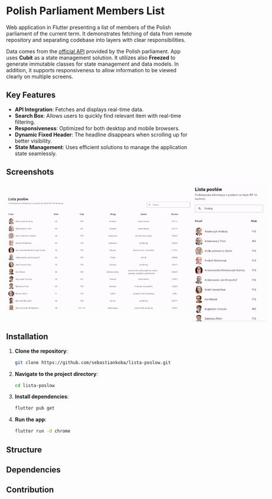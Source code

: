 # Polish Parliament Members List

Web application in Flutter presenting a list of members of the Polish parliament of the current term. It demonstrates fetching of data from remote repository and separating codebase into layers with clear responsibilities. 

Data comes from the [official API](https://api.sejm.gov.pl/) provided by the Polish parliament. App uses **Cubit** as a state management solution. It utilizes also **Freezed** to generate immutable classes for state management and data models. In addition, it supports responsiveness to allow information to be viewed clearly on multiple screens.  

## Key Features
- **API Integration**: Fetches and displays real-time data.
- **Search Box**: Allows users to quickly find relevant item with real-time filtering.
- **Responsiveness**: Optimized for both desktop and mobile browsers.
- **Dynamic Fixed Header**: The headline disappears when scrolling up for better visibility.
- **State Management**: Uses efficient solutions to manage the application state seamlessly.

## Screenshots
<div style="display: flex; align-items: center;">
  <img src="https://github.com/sebastiankoba/lista-poslow/blob/main/screenshot_large.png" width="600">
  <img src="https://github.com/sebastiankoba/lista-poslow/blob/main/screenshot_small.png" width="200">
</div>

## Installation
1. **Clone the repository**:
   ```sh
   git clone https://github.com/sebastiankoba/lista-poslow.git
   ```
2. **Navigate to the project directory**:
   ```sh
   cd lista-poslow
   ```
3. **Install dependencies**:
   ```sh
   flutter pub get
   ```
4. **Run the app**:
   ```sh
   flutter run -d chrome
   ```

## Structure
## Dependencies
## Contribution

